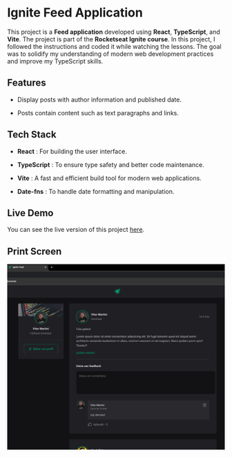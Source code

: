 
# Ignite Feed Application 
This project is a **Feed application**  developed using **React**, **TypeScript**, and **Vite**. The project is part of the **Rocketseat Ignite course**. In this project, I followed the instructions and coded it while watching the lessons. The goal was to solidify my understanding of modern web development practices and improve my TypeScript skills.

## Features 

- Display posts with author information and published date.

- Posts contain content such as text paragraphs and links.

## Tech Stack 
 
- **React** : For building the user interface.
 
- **TypeScript** : To ensure type safety and better code maintenance.
 
- **Vite** : A fast and efficient build tool for modern web applications.
 
- **Date-fns** : To handle date formatting and manipulation.

## Live Demo
You can see the live version of this project [here](https://vitor-martini.github.io/ignite-feed).

## Print Screen
![Home Page](./src/assets/feed.png)
